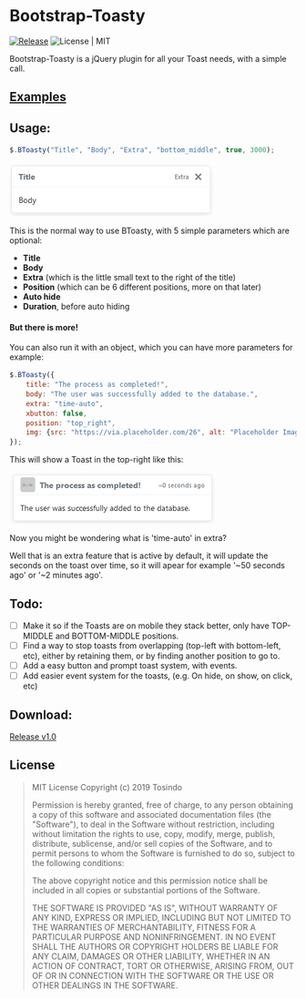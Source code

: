 # Bootstrap-Toasty

[![Release](https://img.shields.io/github/release/tosindo/bootstrap-toasty.svg?style=flat-square)](https://github.com/Tosindo/Bootstrap-Toasty/releases/latest)
![License | MIT](https://img.shields.io/github/license/tosindo/bootstrap-toasty.svg?style=flat-square)

Bootstrap-Toasty is a jQuery plugin for all your Toast needs, with a simple call.


## [Examples](https://tosindo.github.io/Bootstrap-Toasty/)


## Usage:

```javascript
$.BToasty("Title", "Body", "Extra", "bottom_middle", true, 3000);
```
![Toast Example #1](assets/imgs/Toast-Example.png)

This is the normal way to use BToasty, with 5 simple parameters which are optional:

* **Title**
* **Body**
* **Extra** (which is the little small text to the right of the title)
* **Position** (which can be 6 different positions, more on that later)
* **Auto hide**
* **Duration**, before auto hiding

#### But there is more!
You can also run it with an object, which you can have more parameters for example:

```javascript
$.BToasty({
    title: "The process as completed!",
    body: "The user was successfully added to the database.",
    extra: "time-auto",
    xbutton: false,
    position: "top_right",
    img: {src: "https://via.placeholder.com/26", alt: "Placeholder Image"},
});
```

This will show a Toast in the top-right like this:

![Toast Example #2](assets/imgs/Toast-Example2.png)

Now you might be wondering what is 'time-auto' in extra?

Well that is an extra feature that is active by default, it will update the seconds on the toast over time, so it will apear for example '~50 seconds ago' or '~2 minutes ago'.

## Todo:

- [ ] Make it so if the Toasts are on mobile they stack better, only have TOP-MIDDLE and BOTTOM-MIDDLE positions.
- [ ] Find a way to stop toasts from overlapping (top-left with bottom-left, etc), either by retaining them, or by finding another position to go to.
- [ ] Add a easy button and prompt toast system, with events.
- [ ] Add easier event system for the toasts, (e.g. On hide, on show, on click, etc)

## Download:

[Release v1.0](https://github.com/Tosindo/Bootstrap-Toasty/releases/latest)


## License


> MIT License
> Copyright (c) 2019 Tosindo
>
> Permission is hereby granted, free of charge, to any person obtaining a copy
> of this software and associated documentation files (the "Software"), to deal
> in the Software without restriction, including without limitation the rights
> to use, copy, modify, merge, publish, distribute, sublicense, and/or sell
> copies of the Software, and to permit persons to whom the Software is
> furnished to do so, subject to the following conditions:
>
> The above copyright notice and this permission notice shall be included in all
> copies or substantial portions of the Software.
>
> THE SOFTWARE IS PROVIDED "AS IS", WITHOUT WARRANTY OF ANY KIND, EXPRESS OR
> IMPLIED, INCLUDING BUT NOT LIMITED TO THE WARRANTIES OF MERCHANTABILITY,
> FITNESS FOR A PARTICULAR PURPOSE AND NONINFRINGEMENT. IN NO EVENT SHALL THE
> AUTHORS OR COPYRIGHT HOLDERS BE LIABLE FOR ANY CLAIM, DAMAGES OR OTHER
> LIABILITY, WHETHER IN AN ACTION OF CONTRACT, TORT OR OTHERWISE, ARISING FROM,
> OUT OF OR IN CONNECTION WITH THE SOFTWARE OR THE USE OR OTHER DEALINGS IN THE
> SOFTWARE.

